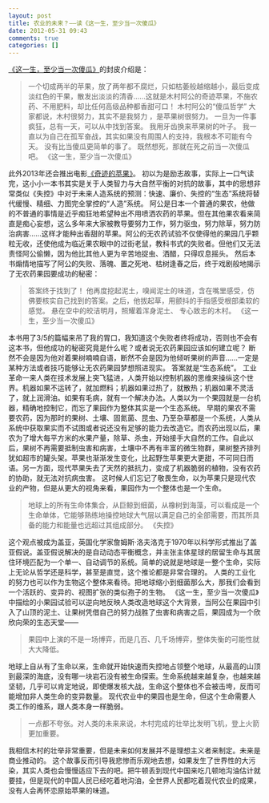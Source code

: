 ```yaml
---
layout: post
title: 农业的未来？——读《这一生，至少当一次傻瓜》
date: 2012-05-31 09:43
comments: true
categories: []
---
```

<a href="http://book.douban.com/subject/4025257/">《这一生，至少当一次傻瓜》</a>的封皮介绍是：
<blockquote>一个切成两半的苹果，放了两年都不腐烂，只如枯萎般越缩越小，最后变成淡红色的干果，散发出淡淡的清香……这就是木村阿公的奇迹苹果，不施农药、不用肥料，却比任何高级品种都香甜可口！
木村阿公的“傻瓜哲学”
大家都说，木村很努力，其实不是我努力 ，是苹果树很努力。
一旦为一件事疯狂，总有一天，可以从中找到答案。
我用牙齿换来苹果树的叶子。
我一直以为自己在孤军奋战，其实如果没有周围人的支持，我根本不可能有今天。
没有比当傻瓜更简单的事了。
既然想死，那就在死之前当一次傻瓜吧。
《这一生，至少当一次傻瓜》</blockquote>
此外2013年还会推出电影<a href="http://movie.douban.com/subject/10575206/">《奇迹的苹果》</a>。
初以为是励志故事，实际上一口气读完，这小小一本书其实是关于人类智力与大自然平衡的对抗的故事，其中的思想非常类似《失控》中对于未来人造系统的预测：快速、廉价、失控的“生态”系统将替代缓慢、精细、力图完全掌控的“人造”系统。
阿公是日本一个普通的果农，他做的不普通的事情是近乎痴狂地希望种出不用喷洒农药的苹果。但在其他果农看来简直是痴心妄想，这么多年来大家被教导要努力工作，努力驱虫，努力除草，努力防治病害……这样才能种出香甜的苹果。阿公的无农药试验不仅使得他的果园几乎颗粒无收，还使他成为临近果农眼中的过街老鼠，教科书式的失败者。但他们又无法责怪阿公偷懒，因为他比其他人更为辛苦地捉虫、洒醋，只得叹息摇头。
然后本书煽情地描写了阿公的失败、落魄、置之死地、枯树逢春之后，终于戏剧般地揭示了无农药果园要成功的秘密：
<blockquote>答案终于找到了！
他再度挖起泥土，嗅闻泥土的味道，含在嘴里感受，仿佛要核实自己找到的答案。之后，他拔起草，用颤抖的手指感受根部柔软的感觉。
悬在空中的皎洁明月，照耀着浑身泥土、 专心致志的木村。
《这一生，至少当一次傻瓜》</blockquote>
本书用了3/5的篇幅来吊了我的胃口，我知道这个失败者终将成功，否则也不会有这本书，但他成功的秘密究竟是什么呢？或者说无农药果园应该如何建立呢？
断然不会是因为他对着果树喃喃自语，断然不会是因为他倾听果树的声音……一定是某种方法或者技巧能够让无农药果园梦想照进现实。
答案就是“生态系统”。
工业革命一来人类在技术发展上突飞猛进，人类开始以控制机器的思维来操纵这个世界。机器如果不运转了，就加燃料；机器如果过热了，就散热；机器如果不灵活了，就上润滑油。如果有毛病，就有一个解决办法。人类以为一个果园就是一台机器，精确地控制它，而忘了果园作为整体其实是一个生态系统。
早期的果农不需要农药，因为那时的果树、土壤、固氮菌、昆虫、乃至杂草都是一个系统，人类从系统中获取果实而不试图或者说还没有足够的能力去改造它。而农药出现以后，果农为了增大每平方米的水果产量，除草、杀虫，开始接手大自然的工作。自此以后，果树不再需要抵制虫害和病害，土壤中不再有丰富的微生物群，果树整齐排列犹如超市的罐头架。苹果也渐渐发生变化，比起野生苹果更大更甜，不可同日而语。另一方面，现代苹果失去了天然的抵抗力，变成了机器脆弱的植物，没有农药的协助，就无法对抗病虫害。
这时候人们忘记了敬畏生命，以为苹果只是现代农业的产物，但是从更大的视角来看，果园作为一个整体也是一个生命。
<blockquote>地球上的所有生命体集合，从巨鲸到细菌，从橡树到海藻，可以看成是一个生命单体，它能够熟练地操控地球大气层以满足自己的全部需要，而其所具备的能力和能量也远超过其组成部分。
《失控》</blockquote>
这个观点被成为盖亚，英国化学家詹姆斯·洛夫洛克于1970年以科学形式推出了盖亚假说。盖亚假说解决的是自动动态平衡概念，并主张主体星球的居留生命与其居住环境匹配为一个单一、自动调节的系统。简单的说就是地球是一整个生命，实际上无论从哲学还是科学，甚至是直觉，这个推论都是非常合理的。
人类的工业化的努力也可以作为生物这个整体来看待。把地球缩小到细菌那么大，那我们会看到一个活跃的、变异的、视图扩张的类似孢子的生物。
《这一生，至少当一次傻瓜》中描绘的小果园试验可以逆向地反映人类改造地球这个大背景，当阿公在果园中引入了山顶的泥土、让果树凭借自己的努力战胜了虫害和病害之后，果园成为一个欣欣向荣的生态天堂——
<blockquote>果园中上演的不是一场博弈，而是几百、几千场博弈，整体失衡的可能性就大大降低。</blockquote>
地球上自从有了生命以来，生命就开始快速而失控地占领整个地球，从最高的山顶到最深的海底，没有哪一块岩石没有被生命探索。生命系统越来越复杂，也越来越坚韧，几乎可以肯定地说，即使爆发核大战，生命这个整体也不会被击垮，反而可能增加非人类生命的变异数量。
现代农业中的果园也是生命，但这个生命需要人类工作的维系，跟人类本身一样脆弱。
<blockquote>一点都不夸张。对人类的未来来说，木村完成的壮举比发明飞机，登上火箭更加重要。</blockquote>
我相信木村的壮举非常重要，但是未来如何发展并不是理想主义者来制定。未来是商业推动的。
这个故事反而引导我悲惨而乐观地去想，如果发生了世界性的大污染，其实人类也会慢慢适应下去的吧。把牛顿丢到现代中国来吃几顿地沟油估计就要挂，但是现代的中国人民已经吃着地沟油，全世界人民都吃着现代农业的成果，没有人会再怀恋原始苹果的味道。
